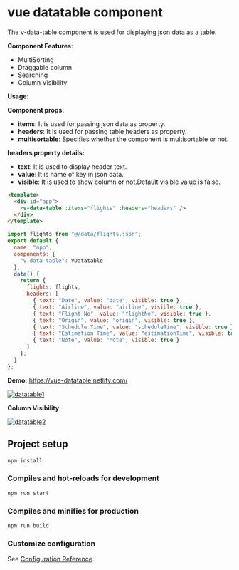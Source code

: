 # vue datatable component
The v-data-table component is used for displaying json data as a table.

**Component Features**:
- MultiSorting 
- Draggable column 
- Searching 
- Column Visibility 

 **Usage:**
 
 **Component props:**
 - **items**: It is used for passing json data as property.
 - **headers**: It is used for passing table headers as property.
 - **multisortable**: Specifies whether the component is multisortable or not.

**headers property details:**
 - **text**: It is used to display header text.
 - **value**: It is name of key in json data.
 - **visible**: It is used to show column or not.Default visible value is false.
```html
<template>
  <div id="app">
    <v-data-table :items="flights" :headers="headers" />
  </div>
</template>
```
```javascript
import flights from "@/data/flights.json";
export default {
  name: "app",
  components: {
    "v-data-table": VDatatable
  },
  data() {
    return {
      flights: flights,
      headers: [
        { text: "Date", value: "date", visible: true },
        { text: "Airline", value: "airline", visible: true },
        { text: "Flight No", value: "flightNo", visible: true },
        { text: "Origin", value: "origin", visible: true },
        { text: "Schedule Time", value: "scheduleTime", visible: true },
        { text: "Estimation Time", value: "estimationTime", visible: true },
        { text: "Note", value: "note", visible: true }
      ]
    };
  }
};
```
**Demo:** https://vue-datatable.netlify.com/

<a href="https://ibb.co/SVjDKPx"><img src="https://i.ibb.co/ZcjRhVJ/datatable1.png" alt="datatable1" border="0"></a><br />

**Column Visibility**

<a href="https://ibb.co/4Z4StfX"><img src="https://i.ibb.co/rG5p0tz/datatable2.png" alt="datatable2" border="0"></a><br />

## Project setup
```
npm install
```

### Compiles and hot-reloads for development
```
npm run start
```

### Compiles and minifies for production
```
npm run build
```


### Customize configuration
See [Configuration Reference](https://cli.vuejs.org/config/).
